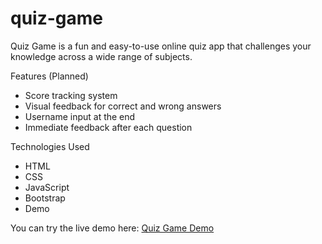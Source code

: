 # quiz-game
Quiz Game is a fun and easy-to-use online quiz app that challenges your knowledge across a wide range of subjects.


Features (Planned)
- Score tracking system
- Visual feedback for correct and wrong answers
- Username input at the end
- Immediate feedback after each question

Technologies Used
- HTML
- CSS
- JavaScript
- Bootstrap
- Demo

You can try the live demo here: [Quiz Game Demo](https://pdennise.github.io/quiz-game/)


